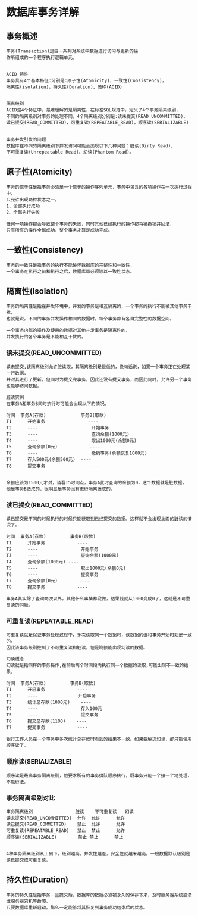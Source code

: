 # 数据库事务详解
## 事务概述
	事务(Transaction)是由一系列对系统中数据进行访问与更新的操
	作所组成的一个程序执行逻辑单元。

	
	ACID 特性
	事务具有4个基本特征:分别是:原子性(Atomicity)，一致性(Consistency)，
	隔离性(isolation)，持久性(Duration)、简称(ACID)

	
	隔离级别
	ACID这4个特征中，最难理解的是隔离性，在标准SQL规范中，定义了4个事务隔离级别，
	不同的隔离级别对事务的处理不同。4个隔离级别分别是:读未提交(READ_UNCOMMITTED)，
	读已提交(READ_COMMITTED)，可重复读(REPEATABLE_READ)，顺序读(SERIALIZABLE)
	
	
	事务并发引发的问题
	数据库在不同的隔离级别下并发访问可能会出现以下几种问题：脏读(Dirty Read)、
	不可重复读(Unrepeatable Read)、幻读(Phantom Read)。
	
	
## 原子性(Atomicity)
	事务的原子性是指事务必须是一个原子的操作序列单元，事务中包含的各项操作在一次执行过程中，
	只允许出现两种状态之一。
	1、全部执行成功
	2、全部执行失败
	
	任何一项操作都会导致整个事务的失败，同时其他已经执行的操作都将被撤销并回滚，
	只有所有的操作全部成功，整个事务才算是成功完成。

## 一致性(Consistency)
	事务的一致性是指事务的执行不能破坏数据库的完整性和一致性，
	一个事务在执行之前和执行之后，数据库都必须除以一致性状态。

## 隔离性(lsolation)
	事务的隔离性是指在并发环境中，并发的事务是相互隔离的，一个事务的执行不能被其他事务干扰，
	也就是说。不同的事务并发操作相同的数据时，每个事务都有各自完整性的数据空间。
	
	一个事务内部的操作及使用的数据对其他并发事务是隔离性的，
	并发执行的各个事务是不能相互干扰的。
	
	
### 读未提交(READ_UNCOMMITTED)
	读未提交,该隔离级别允许脏读取，其隔离级别是最低的，换句话说，如果一个事务正在处理某一行数据，
	并对其进行了更新，但同时为提交完事务，因此还没有提交事务，而因此同时，允许另一个事务也能够访问数据。
	
	脏读实例
	在事务A和事务B同时执行时可能会出现以下的情况。
	
	时间	事务A(存款)				事务B(取款)
	T1		开始事务				----
	T2		----					开始事务
	T3		----					查询余额(1000元)
	T4		----					取出1000元(余额0元)
	T5		查询余额(0元)			----
	T6		----					撤销事务(余额恢复1000元)
	T7		存入500元(余额500元)	----
	T8		提交事务				----
	
	
	余额应该为1500元才对，请看T5时间点，事务A此时查询的余额为0，这个数据就是脏数据，
	他是事务B造成的，很明显是事务没有进行隔离造成的。
	
### 读已提交(READ_COMMITTED)
	读已提交是不同的时候执行的时候只能获取到已经提交的数据。这样就不会出现上面的脏读的情况了。
	
	时间	事务A(存款)			事务B(取款)
	T1		开始事务			----
	T2		----				开始事务
	T3		----				查询余额(1000元)
	T4		查询余额(1000元)	----
	T5		----				取出1000元(余额0元)
	T6		----				提交事务
	T7		查询余额(0元)		----
	T8		提交事务			----
	
	事务A其实除了查询两次以外，其他什么事情都没做，结果钱就从1000变成0了，这就是不可重复读的问题。
	
### 可重复读(REPEATABLE_READ)
	可重复读就是保证事务处理过程中，多次读取同一个数据时，该数据的值和事务开始时刻是一致的。
	因此该事务级别控制了不可重复读和脏读，但是哟额能出现幻读的数据。
	
	幻读概念
	幻读就是指同样的事务操作,在前后两个时间段内执行同一个数据的读取,可能出现不一致的结果。
	
	时间	事务A(存款)			事务B(取款)
	T1		开启事务			----
	T2		----               开启事务
	T3		统计总存款(1000元)	----
	T4		----                存入100元
	T5		----                提交事务
	T6		提交总存款(1100)    ----
	T7		提交事务			----
	
	银行工作人员在一个事务中多次统计总存款时看到的结果不一致。如果要解决幻读，那只能使用顺序读了。
	
### 顺序读(SERIALIZABLE)
	顺序读是最高事务隔离级别，他要求所有的事务排队顺序执行，既事务只能一个接一个地处理，不能行法。

### 事务隔离级别对比

	事务隔离级别                脏读	不可重复读	幻读
	读未提交(READ_UNCOMMITTED)  允许	允许		允许
	读已提交(READ_COMMITTED)    禁止	允许		允许
	可重复读(REPEATABLE_READ)   禁止	禁止		允许
	顺序读(SERIALIZABLE)        禁止	禁止		禁止


	4种事务隔离级别从上到下，级别越高，并发性越差，安全性就越来越高。一般数据默认级别是读已提交或可重复读。
	
## 持久性(Duration)
	事务的持久性是指事务一旦提交后，数据库的数据必须被永久的保存下来，及时服务器系统崩溃或服务器宕机等故障。
	只要数据库重新启动。那么一定能够将其恢复到事务成功结束后的状态。
	